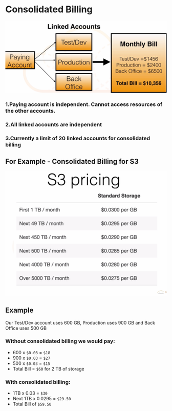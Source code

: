 # Consolidated Billing

![Alt Image Text](images/2_1.jpg "body image")

### 1.Paying account is independent. Cannot access resources of the other accounts. 
### 2.All linked accounts are independent 
### 3.Currently a limit of 20 linked accounts for consolidated billing 


## For Example - Consolidated Billing for S3


![Alt Image Text](images/2_2.jpg "body image")


## Example 

Our Test/Dev account uses 600 GB, Production uses 900 GB and Back Office uses 500 GB

### Without consolidated billing we would pay:

* 600 x `$0.03` = `$18` 
* 900 x `$0.03` = `$27` 
* 500 x `$0.03` = `$15` 
* Total Bill = `$60` for 2 TB of storage

### With consolidated billing:

* 1TB x 0.03 = `$30` 
* Next 1TB x 0.0295 = `$29.50` 
* Total Bill of `$59.50` 